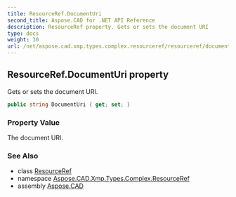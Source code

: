 ```yaml
---
title: ResourceRef.DocumentUri
second_title: Aspose.CAD for .NET API Reference
description: ResourceRef property. Gets or sets the document URI
type: docs
weight: 30
url: /net/aspose.cad.xmp.types.complex.resourceref/resourceref/documenturi/
---
```

## ResourceRef.DocumentUri property

Gets or sets the document URI.

```csharp
public string DocumentUri { get; set; }
```

### Property Value

The document URI.

### See Also

* class [ResourceRef](../)
* namespace [Aspose.CAD.Xmp.Types.Complex.ResourceRef](../../../aspose.cad.xmp.types.complex.resourceref/)
* assembly [Aspose.CAD](../../../)



